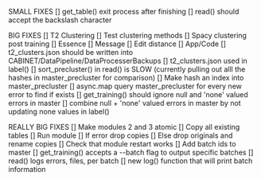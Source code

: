SMALL FIXES
  [] get_table() exit process after finishing
  [] read() should accept the backslash character

BIG FIXES
  [] T2 Clustering
    [] Test clustering methods
      [] Spacy clustering post training
        [] Essence
        [] Message
      [] Edit distance
      [] App/Code
    [] t2_clusters.json should be written into CABINET/DataPipeline/DataProcesserBackups
    [] t2_clusters.json used in label()
  [] sort_precluster() in read() is SLOW (currently pulling out alll the hashes in master_precluster for comparison)
    [] Make hash an index into master_precluster
    [] async.map query master_precluster for every new error to find if exists
  [] get_training() should ignore null and 'none' valued errors in master
    [] combine null + 'none' valued errors in master by not updating none values in label()
  
REALLY BIG FIXES
  [] Make modules 2 and 3 atomic
    [] Copy all existing tables
    [] Run module
    [] If error drop copies
    [] Else drop originals and rename copies
    [] Check that module restart works
  [] Add batch ids to master
    [] get_training() accepts a --batch flag to output specific batches
    [] read() logs errors, files, per batch
    [] new log() function that will print batch information

